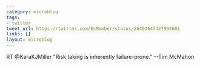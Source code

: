 ```yaml
---
category: microblog
tags:
- twitter
tweet_url: https://twitter.com/ExMember/status/26493647427993601
links: []
layout: microblog
---
```

RT @KaraKJMiller "Risk taking is inherently failure-prone."
--Tim McMahon
